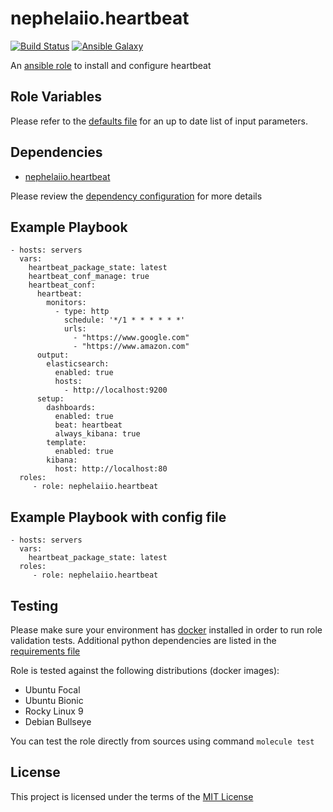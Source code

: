 # nephelaiio.heartbeat

[![Build Status](https://github.com/nephelaiio/ansible-role-heartbeat/actions/workflows/molecule.yml/badge.svg)](https://github.com/nephelaiio/ansible-role-heartbeat/actions/workflows/molecule.yml)
[![Ansible Galaxy](http://img.shields.io/badge/ansible--galaxy-nephelaiio.heartbeat.vim-blue.svg)](https://galaxy.ansible.com/nephelaiio/heartbeat/)

An [ansible role](https://galaxy.ansible.com/nephelaiio/heartbeat) to install and configure heartbeat

## Role Variables

Please refer to the [defaults file](/defaults/main.yml) for an up to date list of input parameters.

## Dependencies

- [nephelaiio.heartbeat](https://galaxy.ansible.com/nephelaiio/heartbeat/)

Please review the [dependency configuration](/meta/main.yml) for more details

## Example Playbook

```
- hosts: servers
  vars:
    heartbeat_package_state: latest
    heartbeat_conf_manage: true
    heartbeat_conf:
      heartbeat:
        monitors:
          - type: http
            schedule: '*/1 * * * * * *'
            urls:
              - "https://www.google.com"
              - "https://www.amazon.com"
      output:
        elasticsearch:
          enabled: true
          hosts:
            - http://localhost:9200
      setup:
        dashboards:
          enabled: true
          beat: heartbeat
          always_kibana: true
        template:
          enabled: true
        kibana:
          host: http://localhost:80
  roles:
     - role: nephelaiio.heartbeat
```

## Example Playbook with config file

```
- hosts: servers
  vars:
    heartbeat_package_state: latest
  roles:
     - role: nephelaiio.heartbeat
```

## Testing

Please make sure your environment has [docker](https://www.docker.com) installed in order to run role validation tests. Additional python dependencies are listed in the [requirements file](https://github.com/nephelaiio/ansible-role-requirements/blob/master/requirements.txt)

Role is tested against the following distributions (docker images):

- Ubuntu Focal
- Ubuntu Bionic
- Rocky Linux 9
- Debian Bullseye

You can test the role directly from sources using command `molecule test`

## License

This project is licensed under the terms of the [MIT License](/LICENSE)
